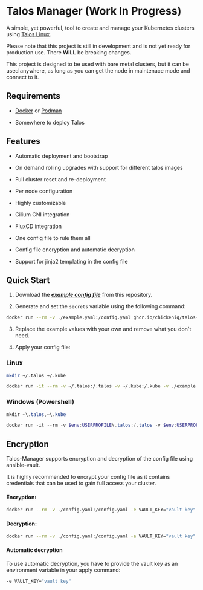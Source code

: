 # Talos Manager (Work In Progress)

A simple, yet powerful, tool to create and manage your Kubernetes clusters using [Talos Linux](https://talos.dev/).

Please note that this project is still in development and is not yet ready for production use. There **WILL** be breaking changes.

This project is designed to be used with bare metal clusters, but it can be used anywhere, as long as you can get the node in maintenace mode and connect to it.

## Requirements

- [Docker](https://www.docker.com/) or [Podman](https://podman.io/)

- Somewhere to deploy Talos

## Features

- Automatic deployment and bootstrap

- On demand rolling upgrades with support for different talos images

- Full cluster reset and re-deployment

- Per node configuration

- Highly customizable

- Cilium CNI integration

- FluxCD integration

- One config file to rule them all

- Config file encryption and automatic decryption

- Support for jinja2 templating in the config file

## Quick Start

1. Download the **_[example config file](https://github.com/ChickenIQ/Talos-Manager/blob/main/example.yaml)_** from this repository.

2. Generate and set the `secrets` variable using the following command:

```bash
docker run --rm -v ./example.yaml:/config.yaml ghcr.io/chickeniq/talos-manager gen-secrets
```

3. Replace the example values with your own and remove what you don't need.

4. Apply your config file:

### Linux

```bash
mkdir ~/.talos ~/.kube
```

```bash
docker run -it --rm -v ~/.talos:/.talos -v ~/.kube:/.kube -v ./example.yaml:/config.yaml ghcr.io/chickeniq/talos-manager apply
```

### Windows (Powershell)

```powershell
mkdir ~\.talos,~\.kube
```

```powershell
docker run -it --rm -v $env:USERPROFILE\.talos:/.talos -v $env:USERPROFILE\.kube:/.kube -v $PWD\example.yaml:/config.yaml ghcr.io/chickeniq/talos-manager apply
```

## Encryption

Talos-Manager supports encryption and decryption of the config file using ansible-vault.

It is highly recommended to encrypt your config file as it contains credentials that can be used to gain full access your cluster.

#### Encryption:

```bash
docker run --rm -v ./config.yaml:/config.yaml -e VAULT_KEY="vault key" ghcr.io/chickeniq/talos-manager encrypt
```

#### Decryption:

```bash
docker run --rm -v ./config.yaml:/config.yaml -e VAULT_KEY="vault key" ghcr.io/chickeniq/talos-manager decrypt
```

#### Automatic decryption

To use automatic decryption, you have to provide the vault key as an environment variable in your apply command:

```bash
-e VAULT_KEY="vault key"
```
